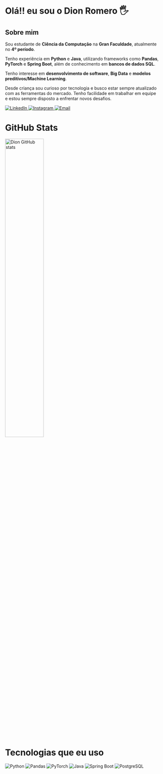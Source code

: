 <h1>Olá!! eu sou o Dion Romero 🖐️</h1>

<article>
  <h1>Sobre mim</h1>
  <p>Sou estudante de <strong>Ciência da Computação</strong> na <strong>Gran Faculdade</strong>, atualmente no <strong>4º período</strong>.</p>
  <p>Tenho experiência em <strong>Python</strong> e <strong>Java</strong>, utilizando frameworks como <strong>Pandas</strong>, <strong>PyTorch</strong> e <strong>Spring Boot</strong>, além de conhecimento em <strong>bancos de dados SQL</strong>.</p>
  <p>Tenho interesse em <strong>desenvolvimento de software</strong>, <strong>Big Data</strong> e <strong>modelos preditivos/Machine Learning</strong>.</p>
  <p>Desde criança sou curioso por tecnologia e busco estar sempre atualizado com as ferramentas do mercado. Tenho facilidade em trabalhar em equipe e estou sempre disposto a enfrentar novos desafios.</p>
</article>


<p>
  <a href="https://linkedin.com/in/dion-romero-347643296">
    <img src="https://img.shields.io/badge/LinkedIn-0077B5?style=for-the-badge&amp;logo=linkedin&amp;logoColor=white" alt="LinkedIn">
  </a>
  <a href="https://www.instagram.com/dion_alcantara/">
    <img src="https://img.shields.io/badge/Instagram-E4405F?style=for-the-badge&amp;logo=instagram&amp;logoColor=white" alt="Instagram">
  </a>
  <a href="mailto:dionalcantara20@gmail.com">
    <img src="https://img.shields.io/badge/Email-Enviar-red?style=for-the-badge&amp;logo=gmail&amp;logoColor=white" alt="Email">
  </a>
</p>

<h1>GitHub Stats</h1>
<p>
  <img src="https://github-readme-stats.vercel.app/api?username=dionromero&amp;show_icons=true&amp;theme=tokyonight" alt="Dion GitHub stats" style="width: 50%; max-width: 500px;">
</p>

<h1>Tecnologias que eu uso</h1>
<p>
  <img alt="Python" src="https://img.shields.io/badge/Python-14354C?style=for-the-badge&amp;logo=python&amp;logoColor=white">
  <img alt="Pandas" src="https://img.shields.io/badge/Pandas-2.0.3-blue?style=for-the-badge&amp;logo=pandas&amp;logoColor=white">
  <img alt="PyTorch" src="https://img.shields.io/badge/PyTorch-2.0-orange?style=for-the-badge&amp;logo=pytorch&amp;logoColor=white">
  <img alt="Java" src="https://img.shields.io/badge/Java-ED8B00?style=for-the-badge&amp;logo=openjdk&amp;logoColor=white">
  <img alt="Spring Boot" src="https://img.shields.io/badge/Spring%20Boot-3.1.0-brightgreen?style=for-the-badge&amp;logo=springboot&amp;logoColor=white">
  <img alt="PostgreSQL" src="https://img.shields.io/badge/PostgreSQL-15-blue?style=for-the-badge&amp;logo=postgresql&amp;logoColor=white">
</p>

